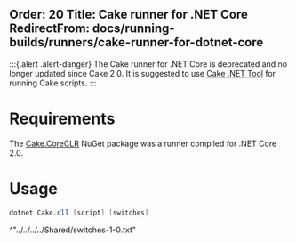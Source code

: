 Order: 20
Title: Cake runner for .NET Core
RedirectFrom: docs/running-builds/runners/cake-runner-for-dotnet-core
---

:::{.alert .alert-danger}
The Cake runner for .NET Core is deprecated and no longer updated since Cake 2.0.
It is suggested to use [Cake .NET Tool] for running Cake scripts.
:::

# Requirements

The [Cake.CoreCLR](https://www.nuget.org/packages/Cake.CoreCLR) NuGet package was a runner compiled for .NET Core 2.0.

# Usage

```powershell
dotnet Cake.dll [script] [switches]
```

^"../../../../Shared/switches-1-0.txt"

[Cake .NET Tool]: /docs/running-builds/runners/dotnet-tool
